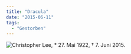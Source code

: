 ```yaml
---
title: "Dracula"
date: "2015-06-11"
tags:
  - "Gestorben"
---
```


![Christopher Lee, \* 27. Mai 1922, † 7. Juni 2015.](/img/Dracula_1958_c.jpg)

